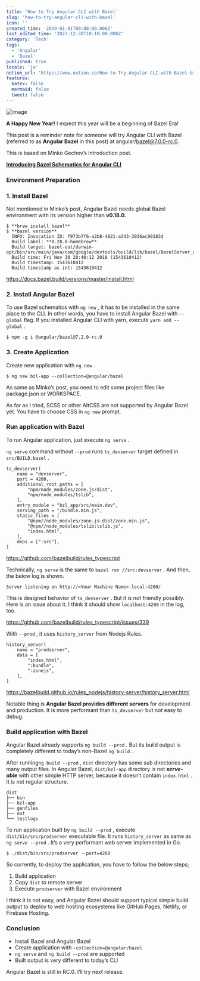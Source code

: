 ```yaml
---
title: 'How to Try Angular CLI with Bazel'
slug: 'how-to-try-angular-cli-with-bazel'
icon: ''
created_time: '2019-01-01T00:00:00.000Z'
last_edited_time: '2023-12-30T10:10:00.000Z'
category: 'Tech'
tags:
  - 'Angular'
  - 'Bazel'
published: true
locale: 'ja'
notion_url: 'https://www.notion.so/How-to-Try-Angular-CLI-with-Bazel-b3355b6fa9f94b0da35d23b772427c5b'
features:
  katex: false
  mermaid: false
  tweet: false
---
```


![image](/images/how-to-try-angular-cli-with-bazel/1__ReNz4DpvQrUpGduIF8RS2w.png)

**A Happy New Year!** I expect this year will be a beginning of Bazel Era!

This post is a reminder note for someone will try Angular CLI with Bazel (referred to as **Angular Bazel** in this post) at angular/bazel@7.0.0-rc.0.

This is based on Minko Gechev’s introduction post.

**[Introducing Bazel Schematics for Angular CLI](https://blog.mgechev.com/2018/12/17/introduction-bazel-schematics-angular-cli/)**

### Environment Preparation

### 1. Install Bazel

Not mentioned in Minko’s post, Angular Bazel needs global Bazel environment with its version higher than **v0.18.0.**

```
$ **brew install bazel**
$ **bazel version**
  INFO: Invocation ID: f973b7f6-a2b8-4821-a343-3036ac99183d
  Build label: **0.20.0-homebrew**
  Build target: bazel-out/darwin-opt/bin/src/main/java/com/google/devtools/build/lib/bazel/BazelServer_deploy.jar
  Build time: Fri Nov 30 20:40:12 2018 (1543610412)
  Build timestamp: 1543610412
  Build timestamp as int: 1543610412
```

https://docs.bazel.build/versions/master/install.html

### 2. Install Angular Bazel

To use Bazel schematics with `ng new` , it has to be installed in the same place to the CLI. In other words, you have to install Angular Bazel with `--global` flag. If you installed Angular CLI with yarn, execute `yarn add --global` .

```
$ npm -g i @angular/bazel@7.2.0-rc.0
```

### 3. Create Application

Create new application with `ng new` .

```
$ ng new bzl-app --collection=@angular/bazel
```

As same as Minko’s post, you need to edit some project files like package.json or WORKSPACE.

As far as I tried, SCSS or other AltCSS are not supported by Angular Bazel yet. You have to choose CSS in `ng new` prompt.

### Run application with Bazel

To run Angular application, just execute `ng serve` .

`ng serve` command without `--prod` runs `ts_devserver` target defined in `src/BUILD.bazel` .

```
ts_devserver(
    name = "devserver",
    port = 4200,
    additional_root_paths = [
        "npm/node_modules/zone.js/dist",
        "npm/node_modules/tslib",
    ],
    entry_module = "bzl_app/src/main.dev",
    serving_path = "/bundle.min.js",
    static_files = [
        "@npm//node_modules/zone.js:dist/zone.min.js",
        "@npm//node_modules/tslib:tslib.js",
        "index.html",
    ],
    deps = [":src"],
)
```

https://github.com/bazelbuild/rules_typescript

Technically, `ng serve` is the same to `bazel run //src:devserver` . And then, the below log is shown.

```
Server listening on http://<Your Machine Name>.local:4200/
```

This is designed behavior of `ts_devserver` . But it is not friendly possibly. Here is an issue about it. I think it should show `localhost:4200` in the log, too.

https://github.com/bazelbuild/rules_typescript/issues/339

With `--prod` , it uses `history_server` from Nodejs Rules.

```
history_server(
    name = "prodserver",
    data = [
        "index.html",
        ":bundle",
        ":zonejs",
    ],
)
```

https://bazelbuild.github.io/rules_nodejs/history-server/history_server.html

Notable thing is **Angular Bazel provides different servers** for development and production. It is more performant than `ts_devserver` but not easy to debug.

### Build application with Bazel

Angular Bazel already supports `ng build --prod` . But its build output is completely different to today’s non-Bazel `ng build` .

After running`ng build --prod` , `dist` directory has some sub directories and many output files. In Angular Bazel, `dist/bzl-app` directory is not **_serve-able_** with other simple HTTP server, because it doesn’t contain `index.html` . It is not regular structure.

```
dist
├── bin
├── bzl-app
├── genfiles
├── out
└── testlogs
```

To run application built by `ng build --prod` , execute `dist/bin/src/prodserver` executable file. It runs `history_server` as same as `ng serve --prod` . It’s a very performant web server implemented in Go.

```
$ ./dist/bin/src/prodserver --port=4200
```

So currently, to deploy the application, you have to follow the below steps;

1. Build application
2. Copy `dist` to remote server
3. Execute `prodserver` with Bazel environment

I think it is not easy, and Angular Bazel should support typical simple build output to deploy to web hosting ecosystems like GitHub Pages, Netlify, or Firebase Hosting.

### Conclusion

- Install Bazel and Angular Bazel
- Create application with `-collection=@angular/bazel`
- `ng serve` and `ng build --prod` are supported
- Built output is very different to today’s CLI

Angular Bazel is still in RC.0. I’ll try next release.
